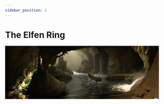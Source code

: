 ```yaml
---
sidebar_position: 2
---
```

# The Elfen Ring
![An elven longboat drifting through a river in a large cavern](./assets/img/splash_art.png)
